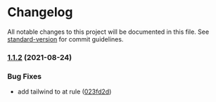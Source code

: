 # Changelog

All notable changes to this project will be documented in this file. See [standard-version](https://github.com/conventional-changelog/standard-version) for commit guidelines.

### [1.1.2](https://github.com/ecomfe/stylelint-config/compare/v1.1.1...v1.1.2) (2021-08-24)


### Bug Fixes

* add tailwind to at rule ([023fd2d](https://github.com/ecomfe/stylelint-config/commit/023fd2d2829caf74b735f48de7983b44a3eb38d5))
